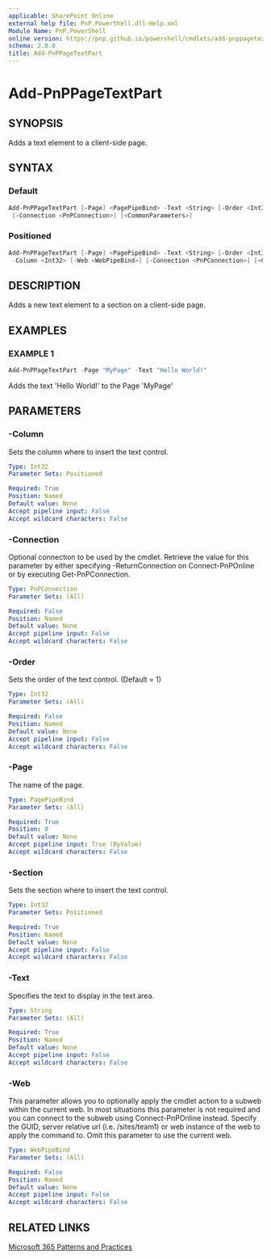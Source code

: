```yaml
---
applicable: SharePoint Online
external help file: PnP.PowerShell.dll-Help.xml
Module Name: PnP.PowerShell
online version: https://pnp.github.io/powershell/cmdlets/add-pnppagetextpart
schema: 2.0.0
title: Add-PnPPageTextPart
---
```


# Add-PnPPageTextPart

## SYNOPSIS
Adds a text element to a client-side page.

## SYNTAX

### Default
```powershell
Add-PnPPageTextPart [-Page] <PagePipeBind> -Text <String> [-Order <Int32>] [-Web <WebPipeBind>]
 [-Connection <PnPConnection>] [<CommonParameters>]
```

### Positioned
```powershell
Add-PnPPageTextPart [-Page] <PagePipeBind> -Text <String> [-Order <Int32>] -Section <Int32>
 -Column <Int32> [-Web <WebPipeBind>] [-Connection <PnPConnection>] [<CommonParameters>]
```

## DESCRIPTION
Adds a new text element to a section on a client-side page.

## EXAMPLES

### EXAMPLE 1
```powershell
Add-PnPPageTextPart -Page "MyPage" -Text "Hello World!"
```

Adds the text 'Hello World!' to the Page 'MyPage'

## PARAMETERS

### -Column
Sets the column where to insert the text control.

```yaml
Type: Int32
Parameter Sets: Positioned

Required: True
Position: Named
Default value: None
Accept pipeline input: False
Accept wildcard characters: False
```

### -Connection
Optional connection to be used by the cmdlet. Retrieve the value for this parameter by either specifying -ReturnConnection on Connect-PnPOnline or by executing Get-PnPConnection.

```yaml
Type: PnPConnection
Parameter Sets: (All)

Required: False
Position: Named
Default value: None
Accept pipeline input: False
Accept wildcard characters: False
```

### -Order
Sets the order of the text control. (Default = 1)

```yaml
Type: Int32
Parameter Sets: (All)

Required: False
Position: Named
Default value: None
Accept pipeline input: False
Accept wildcard characters: False
```

### -Page
The name of the page.

```yaml
Type: PagePipeBind
Parameter Sets: (All)

Required: True
Position: 0
Default value: None
Accept pipeline input: True (ByValue)
Accept wildcard characters: False
```

### -Section
Sets the section where to insert the text control.

```yaml
Type: Int32
Parameter Sets: Positioned

Required: True
Position: Named
Default value: None
Accept pipeline input: False
Accept wildcard characters: False
```

### -Text
Specifies the text to display in the text area.

```yaml
Type: String
Parameter Sets: (All)

Required: True
Position: Named
Default value: None
Accept pipeline input: False
Accept wildcard characters: False
```

### -Web
This parameter allows you to optionally apply the cmdlet action to a subweb within the current web. In most situations this parameter is not required and you can connect to the subweb using Connect-PnPOnline instead. Specify the GUID, server relative url (i.e. /sites/team1) or web instance of the web to apply the command to. Omit this parameter to use the current web.

```yaml
Type: WebPipeBind
Parameter Sets: (All)

Required: False
Position: Named
Default value: None
Accept pipeline input: False
Accept wildcard characters: False
```

## RELATED LINKS

[Microsoft 365 Patterns and Practices](https://aka.ms/m365pnp)